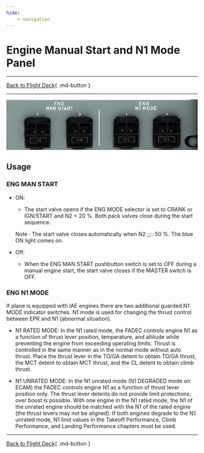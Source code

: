 ```yaml
---
hide:
    - navigation
---
```


# Engine Manual Start and N1 Mode Panel

---

[Back to Flight Deck](../index.md){ .md-button }

---

![Engine Manual Start an N1 Mode](../../../assets/a32nx-briefing/overhead-panel/eng-man-start.png "Engine Manual Start an N1 Mode")

## Usage

### ENG MAN START

- ON:
    - The start valve opens if the ENG MODE selector is set to CRANK or IGN/START and N2 < 20 %. Both pack valves close during the start sequence.

    Note : The start valve closes automatically when N2 ;;:: 50 %. The blue ON light comes on.

- Off:
    - When the ENG MAN START pushbutton switch is set to OFF during a manual engine start, the start valve closes if the MASTER switch is OFF.

### ENG N1 MODE

If plane is equipped with IAE engines there are two additional guarded N1 MODE indicator switches. N1 mode is used for changing the thrust control between EPR and N1 (abnormal situation).

- N1 RATED MODE: In the N1 rated mode, the FADEC controls engine N1 as a function of thrust lever position, temperature, and altitude while preventing the engine from exceeding operating limits. Thrust is controlled in the same manner as in the normal mode without auto thrust. Place the thrust lever in the TO/GA detent to obtain TO/GA thrust, the MCT detent to obtain MCT thrust, and the CL detent to obtain climb thrust.

- N1 UNRATED MODE: In the N1 unrated mode (N1 DEGRADED mode on ECAM) the FADEC controls engine N1 as a function of thrust lever position only.
The thrust lever detents do not provide limit protections; over boost is possible. With one engine in the N1 rated mode, the N1 of the unrated engine should be matched with the N1 of the rated engine (the thrust levers may not be aligned). If both engines degrade to the N1 unrated mode, N1 limit values in the Takeoff Performance, Climb Performance, and Landing Performance chapters must be used.

---

[Back to Flight Deck](../index.md){ .md-button }
